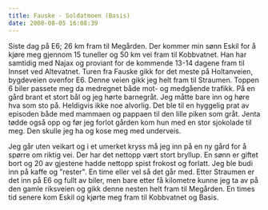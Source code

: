 ```yaml
---
title: Fauske - Soldatmoen (Basis)
date: 2008-08-05 16:08:39
---
```


Siste dag på E6; 26 km fram til Megården. Der kommer min sønn Eskil for å kjøre meg gjennom 15 tuneller og 50 km vei fram til Kobbvatnet. Han har samtidig med Najax og proviant for de kommende 13-14 dagene fram til Innset ved Altevatnet. Turen fra Fauske gikk for det meste på Holtanveien, bygdeveien ovenfor E6. Denne veien gikk jeg helt fram til Straumen. Toppen 6 biler passete meg da medregnet både mot- og medgående trafikk. På en gård brant et stort bål og jeg hørte barnegråt. Jeg måtte bare inn og høre hva som sto på. Heldigvis ikke noe alvorlig. Det ble til en hyggelig prat av episoden både med mammaen og pappaen til den lille piken som gråt. Jenta tødde også opp og før jeg forlot gården kom hun med en stor sjokolade til meg. Den skulle jeg ha og kose meg med underveis.

Jeg går uten veikart og i et umerket kryss må jeg inn på en ny gård for å spørre om riktig vei. Der har det nettopp vært stort bryllup. En sønn er giftet bort og 20 av gjestene hadde nettopp spist frokost og forlatt. Jeg ble budi inn på kaffe og "rester". En time eller vel så det går med. Etter Straumen er det inn på E6 og fullt av biler, men bare etter få kilometre kunne jeg ta av på den gamle riksveien og gikk denne nesten helt fram til Megården. En times tid senere kom Eskil og kjørte meg fram til Kobbvatnet og Basis.

